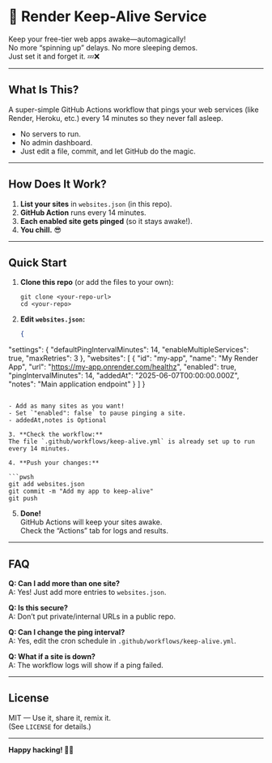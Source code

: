 # 🚀 Render Keep-Alive Service

Keep your free-tier web apps awake—automagically!  
No more “spinning up” delays. No more sleeping demos.  
Just set it and forget it. 💤❌

---

## What Is This?

A super-simple GitHub Actions workflow that pings your web services (like Render, Heroku, etc.) every 14 minutes so they never fall asleep.

- No servers to run.
- No admin dashboard.
- Just edit a file, commit, and let GitHub do the magic.

---

## How Does It Work?

1. **List your sites** in `websites.json` (in this repo).
2. **GitHub Action** runs every 14 minutes.
3. **Each enabled site gets pinged** (so it stays awake!).
4. **You chill.** 😎

---

## Quick Start

1. **Clone this repo** (or add the files to your own):

   ```pwsh
   git clone <your-repo-url>
   cd <your-repo>
   ```

2. **Edit `websites.json`:**

   ```json
   {
  "settings": {
    "defaultPingIntervalMinutes": 14,
    "enableMultipleServices": true,
    "maxRetries": 3
  },
     "websites": [
       {
         "id": "my-app",
         "name": "My Render App",
         "url": "https://my-app.onrender.com/healthz",
         "enabled": true,
         "pingIntervalMinutes": 14,
         "addedAt": "2025-06-07T00:00:00.000Z",
         "notes": "Main application endpoint"
       }
     ]
   }
   ```

   - Add as many sites as you want!
   - Set `"enabled": false` to pause pinging a site.
   - addedAt,notes is Optional

3. **Check the workflow:**  
   The file `.github/workflows/keep-alive.yml` is already set up to run every 14 minutes.

4. **Push your changes:**

   ```pwsh
   git add websites.json
   git commit -m "Add my app to keep-alive"
   git push
   ```

5. **Done!**  
   GitHub Actions will keep your sites awake.  
   Check the “Actions” tab for logs and results.

---

## FAQ

**Q: Can I add more than one site?**  
A: Yes! Just add more entries to `websites.json`.

**Q: Is this secure?**  
A: Don’t put private/internal URLs in a public repo.

**Q: Can I change the ping interval?**  
A: Yes, edit the cron schedule in `.github/workflows/keep-alive.yml`.

**Q: What if a site is down?**  
A: The workflow logs will show if a ping failed.

---

## License

MIT — Use it, share it, remix it.  
(See `LICENSE` for details.)

---

**Happy hacking! 🚦✨**
